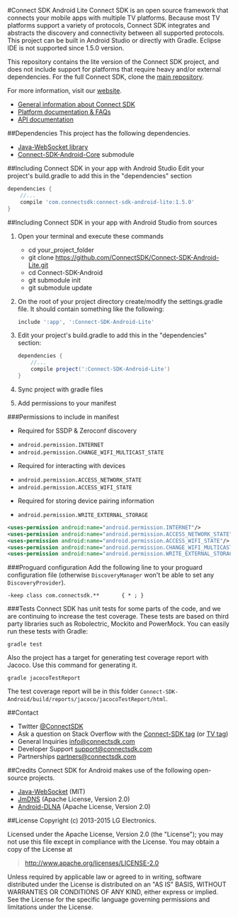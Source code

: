 #Connect SDK Android Lite
Connect SDK is an open source framework that connects your mobile apps with multiple TV platforms. Because most TV platforms support a variety of protocols, Connect SDK integrates and abstracts the discovery and connectivity between all supported protocols.
This project can be built in Android Studio or directly with Gradle. Eclipse IDE is not supported since 1.5.0 version.

This repository contains the lite version of the Connect SDK project, and does not include support for platforms that require heavy and/or external dependencies. For the full Connect SDK, clone the [main repository](https://github.com/ConnectSDK/Connect-SDK-Android).

For more information, visit our [website](http://www.connectsdk.com/).

* [General information about Connect SDK](http://www.connectsdk.com/discover/)
* [Platform documentation & FAQs](http://www.connectsdk.com/docs/android/)
* [API documentation](http://www.connectsdk.com/apis/android/)

##Dependencies
This project has the following dependencies.
* [Java-WebSocket library](https://github.com/TooTallNate/Java-WebSocket)
* [Connect-SDK-Android-Core](https://github.com/ConnectSDK/Connect-SDK-Android-Core) submodule

##Including Connect SDK in your app with Android Studio
Edit your project's build.gradle to add this in the "dependencies" section
```groovy
dependencies {
    //...
    compile 'com.connectsdk:connect-sdk-android-lite:1.5.0'
}
```
##Including Connect SDK in your app with Android Studio from sources
1. Open your terminal and execute these commands
    - cd your_project_folder
    - git clone https://github.com/ConnectSDK/Connect-SDK-Android-Lite.git
    - cd Connect-SDK-Android
    - git submodule init
    - git submodule update

2. On the root of your project directory create/modify the settings.gradle file. It should contain something like the following:
    ```groovy
    include ':app', ':Connect-SDK-Android-Lite'
    ```

3. Edit your project's build.gradle to add this in the "dependencies" section:
    ```groovy
    dependencies {
        //...
        compile project(':Connect-SDK-Android-Lite')
    }
    ```

4. Sync project with gradle files
5. Add permissions to your manifest

###Permissions to include in manifest
* Required for SSDP & Zeroconf discovery
 - `android.permission.INTERNET`
 - `android.permission.CHANGE_WIFI_MULTICAST_STATE`
* Required for interacting with devices
 - `android.permission.ACCESS_NETWORK_STATE`
 - `android.permission.ACCESS_WIFI_STATE`
* Required for storing device pairing information
 - `android.permission.WRITE_EXTERNAL_STORAGE`

```xml
<uses-permission android:name="android.permission.INTERNET"/>
<uses-permission android:name="android.permission.ACCESS_NETWORK_STATE"/>
<uses-permission android:name="android.permission.ACCESS_WIFI_STATE"/>
<uses-permission android:name="android.permission.CHANGE_WIFI_MULTICAST_STATE"/>
<uses-permission android:name="android.permission.WRITE_EXTERNAL_STORAGE" />
```

###Proguard configuration
Add the following line to your proguard configuration file (otherwise `DiscoveryManager` won't be able to set any `DiscoveryProvider`).

```
-keep class com.connectsdk.**       { * ; }
```

###Tests
Connect SDK has unit tests for some parts of the code, and we are continuing to increase the test coverage.
These tests are based on third party libraries such as Robolectric, Mockito and PowerMock. You can easily run these tests with Gradle:
```
gradle test
```
Also the project has a target for generating test coverage report with Jacoco. Use this command for generating it.
```
gradle jacocoTestReport
```
The test coverage report will be in this folder `Connect-SDK-Android/build/reports/jacoco/jacocoTestReport/html`.

##Contact
* Twitter [@ConnectSDK](https://www.twitter.com/ConnectSDK)
* Ask a question on Stack Overflow with the [Connect-SDK tag](https://stackoverflow.com/tags/connect-sdk) (or [TV tag](https://stackoverflow.com/tags/tv))
* General Inquiries info@connectsdk.com
* Developer Support support@connectsdk.com
* Partnerships partners@connectsdk.com

##Credits
Connect SDK for Android makes use of the following open-source projects.

* [Java-WebSocket](https://github.com/TooTallNate/Java-WebSocket) (MIT)
* [JmDNS](http://jmdns.sourceforge.net) (Apache License, Version 2.0)
* [Android-DLNA](https://code.google.com/p/android-dlna/) (Apache License, Version 2.0)

##License
Copyright (c) 2013-2015 LG Electronics.

Licensed under the Apache License, Version 2.0 (the "License");
you may not use this file except in compliance with the License.
You may obtain a copy of the License at

> http://www.apache.org/licenses/LICENSE-2.0

Unless required by applicable law or agreed to in writing, software
distributed under the License is distributed on an "AS IS" BASIS,
WITHOUT WARRANTIES OR CONDITIONS OF ANY KIND, either express or implied.
See the License for the specific language governing permissions and
limitations under the License.
